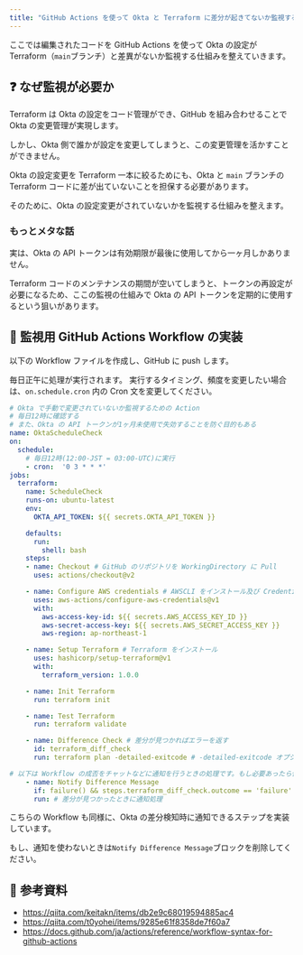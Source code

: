 ```yaml
---
title: "GitHub Actions を使って Okta と Terraform に差分が起きてないか監視する"
---
```


ここでは編集されたコードを GitHub Actions を使って Okta の設定が Terraform（`main`ブランチ）と差異がないか監視する仕組みを整えていきます。

## ❓ なぜ監視が必要か

Terraform は Okta の設定をコード管理ができ、GitHub を組み合わせることで Okta の変更管理が実現します。

しかし、Okta 側で誰かが設定を変更してしまうと、この変更管理を活かすことができません。

Okta の設定変更を Terraform 一本に絞るためにも、Okta と `main` ブランチの Terraform コードに差が出ていないことを担保する必要があります。

そのために、Okta の設定変更がされていないかを監視する仕組みを整えます。

### もっとメタな話

実は、Okta の API トークンは有効期限が最後に使用してから一ヶ月しかありません。

Terraform コードのメンテナンスの期間が空いてしまうと、トークンの再設定が必要になるため、ここの監視の仕組みで Okta の API トークンを定期的に使用するという狙いがあります。

## 🔨 監視用 GitHub Actions Workflow の実装

以下の Workflow ファイルを作成し、GitHub に push します。

毎日正午に処理が実行されます。
実行するタイミング、頻度を変更したい場合は、`on.schedule.cron` 内の Cron 文を変更してください。

```yaml:./.github/workflows/schedule_check.yaml
# Okta で手動で変更されていないか監視するための Action
# 毎日12時に確認する
# また、Okta の API トークンが1ヶ月未使用で失効することを防ぐ目的もある
name: OktaScheduleCheck
on:
  schedule:
    # 毎日12時(12:00-JST = 03:00-UTC)に実行
    - cron:  '0 3 * * *'
jobs:
  terraform:
    name: ScheduleCheck
    runs-on: ubuntu-latest
    env:
      OKTA_API_TOKEN: ${{ secrets.OKTA_API_TOKEN }}

    defaults:
      run:
        shell: bash
    steps:
    - name: Checkout # GitHub のリポジトリを WorkingDirectory に Pull
      uses: actions/checkout@v2

    - name: Configure AWS credentials # AWSCLI をインストール及び Credential の設定
      uses: aws-actions/configure-aws-credentials@v1
      with:
        aws-access-key-id: ${{ secrets.AWS_ACCESS_KEY_ID }}
        aws-secret-access-key: ${{ secrets.AWS_SECRET_ACCESS_KEY }}
        aws-region: ap-northeast-1

    - name: Setup Terraform # Terraform をインストール
      uses: hashicorp/setup-terraform@v1
      with:
        terraform_version: 1.0.0

    - name: Init Terraform
      run: terraform init

    - name: Test Terraform
      run: terraform validate

    - name: Difference Check # 差分が見つかればエラーを返す
      id: terraform_diff_check
      run: terraform plan -detailed-exitcode # -detailed-exitcode オプションを付与することで、Okta との変更差分を検知するとエラー扱いにしてくれる

# 以下は Workflow の成否をチャットなどに通知を行うときの処理です。もし必要あったら使ってください。
    - name: Notify Difference Message
      if: failure() && steps.terraform_diff_check.outcome == 'failure'
      run: # 差分が見つかったときに通知処理
```

こちらの Workflow も同様に、Okta の差分検知時に通知できるステップを実装しています。

もし、通知を使わないときは`Notify Difference Message`ブロックを削除してください。

## 📄 参考資料

- <https://qiita.com/keitakn/items/db2e9c68019594885ac4>
- <https://qiita.com/t0yohei/items/9285e61f8358de7f60a7>
- <https://docs.github.com/ja/actions/reference/workflow-syntax-for-github-actions>
